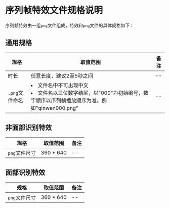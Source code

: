 # 序列帧特效文件规格说明

序列帧特效由一组`png`文件组成，特效和`png`文件的具体规格如下：

## 通用规格
|规格|取值范围|备注|
|--|--|--|
|时长|任意长度，建议2至5秒之间|--|
|`.png`文件命名|<li>文件名中不可出现中文</li><li>文件名以三位数字结尾，以"000"为初始编号，数字顺序以序列帧播放顺序为准。例如"qinwen000.png"</li>|--|
## 非面部识别特效

|规格|取值范围|备注|
|--|--|--|
|`png`文件尺寸|360 * 640|--|

## 面部识别特效

|规格|取值范围|备注|
|--|--|--|
|`png`文件尺寸|360 * 640|--|